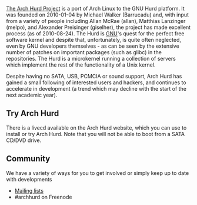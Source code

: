 [The Arch Hurd Project](http://www.archhurd.org) is a port of Arch Linux to the GNU Hurd platform. It was founded on 2010-01-04 by Michael Walker (Barrucadu) and, with input from a variety of people including Allan McRae (allan), Matthias Lanzinger (melpo), and Alexander Preisinger (giselher), the project has made excellent process (as of 2010-08-24). The Hurd is [GNU](/index.php/GNU "GNU")'s quest for the perfect free software kernel and despite that, unfortunately, is quite often neglected, even by GNU developers themselves - as can be seen by the extensive number of patches on important packages (such as glibc) in the repositories. The Hurd is a microkernel running a collection of servers which implement the rest of the functionality of a Unix kernel.

Despite having no SATA, USB, PCMCIA or sound support, Arch Hurd has gained a small following of interested users and hackers, and continues to accelerate in development (a trend which may decline with the start of the next academic year).

## Try Arch Hurd

There is a livecd available on the Arch Hurd website, which you can use to install or try Arch Hurd. Note that you will not be able to boot from a SATA CD/DVD drive.

## Community

We have a variety of ways for you to get involved or simply keep up to date with developments

*   [Mailing lists](http://lists.archhurd.org)
*   #archhurd on Freenode